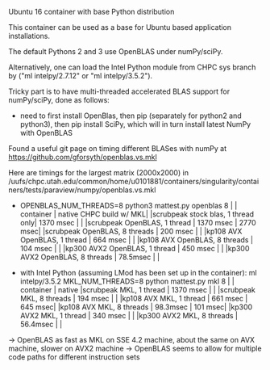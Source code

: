 Ubuntu 16 container with base Python distribution 

This container can be used as a base for Ubuntu based application installations.

The default Pythons 2 and 3 use OpenBLAS under numPy/sciPy.

Alternatively, one can load the Intel Python module from CHPC sys branch by ("ml intelpy/2.7.12" or "ml intelpy/3.5.2").

Tricky part is to have multi-threaded accelerated BLAS support for numPy/sciPy, done as follows:

- need to first install OpenBlas, then pip (separately for python2 and
  python3), then pip install SciPy, which will in turn install latest NumPy with
  OpenBLAS

Found a useful git page on timing different BLASes with numPy at 
https://github.com/gforsyth/openblas.vs.mkl

Here are timings for the largest matrix (2000x2000) in 
/uufs/chpc.utah.edu/common/home/u0101881/containers/singularity/containers/tests/paraview/numpy/openblas.vs.mkl

 - OPENBLAS_NUM_THREADS=8 python3 mattest.py openblas 8
  |                                  |  container | native CHPC build w/ MKL|
  |scrubpeak stock blas, 1 thread only| 1370 msec | | 
  |scrubpeak OpenBLAS, 1 thread   |     1370 msec | 2770 msec|
  |scrubpeak OpenBLAS, 8 threads  |       200 msec | |
  |kp108 AVX OpenBLAS, 1 thread    |     664 msec   | |
  |kp108 AVX OpenBLAS, 8 threads   |     104 msec | |
  |kp300 AVX2 OpenBLAS, 1 thread   |     450 msec  | |
  |kp300 AVX2 OpenBLAS, 8 threads  |     78.5msec | |

- with Intel Python (assuming LMod has been set up in the container):
  ml intelpy/3.5.2 
  MKL_NUM_THREADS=8 python mattest.py mkl 8
  |                             |  container  | native
  |scrubpeak MKL, 1 thread    |    1370 msec  | |
  |scrubpeak MKL, 8 threads   |     194 msec | |
  |kp108 AVX MKL, 1 thread     |    661 msec  | 645 msec|
  |kp108 AVX MKL, 8 threads    |    98.3msec |  101 msec|
  |kp300 AVX2 MKL, 1 thread    |    340 msec  | |
  |kp300 AVX2 MKL, 8 threads   |    56.4msec | |
 
-> OpenBLAS as fast as MKL on SSE 4.2 machine, about the same on AVX machine, slower on AVX2 machine
-> OpenBLAS seems to allow for multiple code paths for different instruction sets


